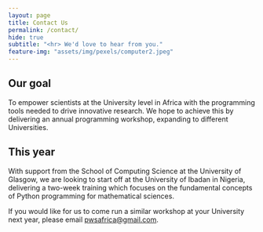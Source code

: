 ```yaml
---
layout: page
title: Contact Us
permalink: /contact/
hide: true
subtitle: "<hr> We'd love to hear from you."
feature-img: "assets/img/pexels/computer2.jpeg"
---
```


## Our goal
To empower scientists at the University level in Africa with the programming tools needed to drive innovative research. We hope to achieve this by delivering an annual programming workshop, expanding to different Universities.

## This year
With support from the School of Computing Science at the University of Glasgow, we are looking to start off at the University of Ibadan in Nigeria, delivering a two-week training which focuses on the fundamental concepts of Python programming for mathematical sciences.

If you would like for us to come run a similar workshop at your University next year, please email <emph> pwsafrica@gmail.com</emph>.  	
 
